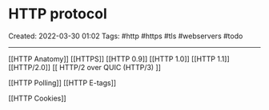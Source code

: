 # HTTP protocol
Created: 2022-03-30 01:02
Tags: #http #https #tls #webservers  #todo
____

[[HTTP Anatomy]]
[[HTTPS]]
[[HTTP 0.9]]
[[HTTP 1.0]] 
[[HTTP 1.1]] 
[[HTTP/2.0]]
[[ HTTP/2 over QUIC (HTTP/3) ]]

[[HTTP Polling]]
[[HTTP E-tags]]

[[HTTP Cookies]]


